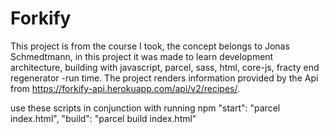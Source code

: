 # Forkify
This project is from the course I took, the concept belongs to Jonas Schmedtmann, in this project it was made to learn development architecture, building with javascript, parcel, sass, html, core-js, fracty end regenerator -run time. The project renders information provided by the Api from https://forkify-api.herokuapp.com/api/v2/recipes/.

use these scripts in conjunction with running npm
"start": "parcel index.html",
   "build": "parcel build index.html"
   
   
